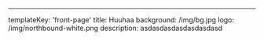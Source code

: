 ---
templateKey: 'front-page'
title: Huuhaa
background: /img/bg.jpg
logo: /img/northbound-white.png
description: asdasdasdasdasdasdasd
